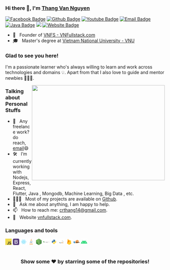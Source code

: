 ### Hi there 👋, I'm [Thang Van Nguyen](https://github.com/nv-thang/)

[![Facebook Badge](https://img.shields.io/badge/Facebook-1877F2?style=for-the-badge&logo=facebook&logoColor=white)](https://www.facebook.com/nvthang.dev/)
[![Github Badge](https://img.shields.io/badge/GitHub-100000?style=for-the-badge&logo=github&logoColor=white)](https://github.com/nv-thang/)
[![Youtube Badge](https://img.shields.io/badge/YouTube-FF0000?style=for-the-badge&logo=youtube&logoColor=white)](https://www.youtube.com/channel/UCkLITdPKy3ysyfW-EQDn9Xw)
[![Email Badge](https://img.shields.io/badge/Gmail-D14836?style=for-the-badge&logo=gmail&logoColor=white)](mailto:crthang14@gmail.com)
[![Java Badge](https://img.shields.io/badge/Java-ED8B00?style=for-the-badge&logo=java&logoColor=white)](https://vnfullstack.com/home/course/java-oop-basic/3)
![](https://api.visitorbadge.io/api/VisitorHit?user=nv-thang&repo=github-visitors-badge&countColor=%237B1E7A)
[![Website Badge](https://img.shields.io/website-up-down-green-red/http/monip.org.svg)](https://vnfullstack.com)


- 💼 &nbsp; Founder of <a href="http://vnfullstack.com/">VNFS - VNFullstack.com</a>
- 🎓 &nbsp; Master's degree at <a href="https://www.vnu.edu.vn/">Vietnam National University - VNU</a>

### Glad to see you here! &nbsp; 

I'm a passionate learner who's always willing to learn and work across technologies and domains 💡. Apart from that I also love to guide and mentor newbies 👨🏻‍💻.

<img align="right" height="300" width="420" alt="" src="https://i.ibb.co/rfH2NML/125371962-1780997262054497-4297149296835321027-n.jpg" />

### Talking about Personal Stuffs
- 💼 &nbsp; Any freelance work? do reach, [email](mailto:crthang14@gmail.com)😄
- 🛠 &nbsp; I’m currently working with Nodejs, Express, React, <br /> Flutter, Java , Mongodb, Machine Learning, Big Data , etc.
- 👨🏻‍💻 &nbsp; Most of my projects are available on [Github](https://github.com/nv-thang).
- 💬 &nbsp; Ask me about anything, I am happy to help.
- 📫 &nbsp; How to reach me: crthang14@gmail.com.
- 📝 &nbsp; Website [vnfullstack.com](https://vnfullstack.com).

### Languages and tools

<code><img height="20" src="https://raw.githubusercontent.com/github/explore/80688e429a7d4ef2fca1e82350fe8e3517d3494d/topics/javascript/javascript.png"></code>
<code><img height="20" src="https://raw.githubusercontent.com/github/explore/80688e429a7d4ef2fca1e82350fe8e3517d3494d/topics/bootstrap/bootstrap.png"></code>
<code><img height="20" src="https://raw.githubusercontent.com/github/explore/80688e429a7d4ef2fca1e82350fe8e3517d3494d/topics/react/react.png"></code>
<code><img height="20" src="https://raw.githubusercontent.com/github/explore/5b3600551e122a3277c2c5368af2ad5725ffa9a1/topics/java/java.png"></code>
<code><img height="20" src="https://raw.githubusercontent.com/github/explore/80688e429a7d4ef2fca1e82350fe8e3517d3494d/topics/nodejs/nodejs.png"></code>
<code><img height="20" src="https://raw.githubusercontent.com/github/explore/80688e429a7d4ef2fca1e82350fe8e3517d3494d/topics/mongodb/mongodb.png"></code>
<code><img height="20" src="https://raw.githubusercontent.com/github/explore/80688e429a7d4ef2fca1e82350fe8e3517d3494d/topics/python/python.png"></code>
<code><img height="20" src="https://raw.githubusercontent.com/github/explore/80688e429a7d4ef2fca1e82350fe8e3517d3494d/topics/mysql/mysql.png"></code>
<code><img height="20" src="https://raw.githubusercontent.com/github/explore/80688e429a7d4ef2fca1e82350fe8e3517d3494d/topics/firebase/firebase.png"></code>
<code><img height="20" src="https://raw.githubusercontent.com/github/explore/80688e429a7d4ef2fca1e82350fe8e3517d3494d/topics/scikit-learn/scikit-learn.png"></code>
<code><img height="20" src="https://raw.githubusercontent.com/github/explore/80688e429a7d4ef2fca1e82350fe8e3517d3494d/topics/android/android.png"></code>

#

<div align="center">

### Show some ❤️ by starring some of the repositories!

</div>
